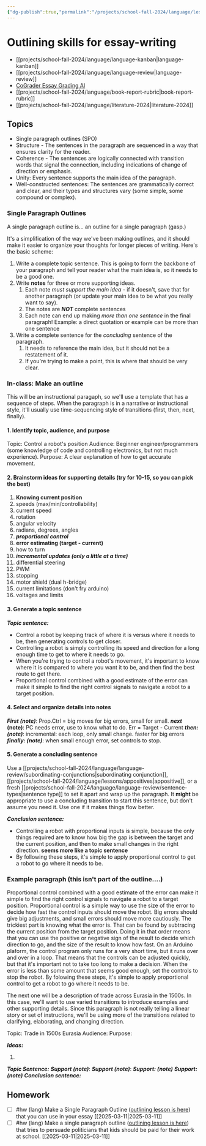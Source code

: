 ```yaml
---
{"dg-publish":true,"permalink":"/projects/school-fall-2024/language/lessons/outlining/"}
---
```



#  Outlining skills for essay-writing

- [[projects/school-fall-2024/language/language-kanban\|language-kanban]]
- [[projects/school-fall-2024/language/language-review\|language-review]]
- [CoGrader Essay Grading AI](https://v2.cograder.com/app)
- [[projects/school-fall-2024/language/book-report-rubric\|book-report-rubric]]
- [[projects/school-fall-2024/language/literature-2024\|literature-2024]]


## Topics


- Single paragraph outlines (SPO)
- Structure - The sentences in the paragraph are sequenced in a way that ensures clarity for the reader.
- Coherence - The sentences are logically connected with transition words that signal the connection, including indications of change of direction or emphasis.
- Unity: Every sentence supports the main idea of the paragraph.
- Well-constructed sentences: The sentences are grammatically correct and clear, and their types and structures vary (some simple, some compound or complex).

### Single Paragraph Outlines

A single paragraph outline is... an outline for a single paragraph (gasp.)

It's a simplification of the way we've been making outlines, and it should make it easier to organize your thoughts for longer pieces of writing. Here's the basic scheme:

1. Write a complete topic sentence. This is going to form the backbone of your paragraph and tell your reader what the main idea is, so it needs to be a good one.
2. Write **notes** for three or more supporting ideas. 
    1. Each note *must support the main idea* - if it doesn't, save that for another paragraph (or update your main idea to be what you really want to say).
    2. The notes are ***NOT*** complete sentences
    3. Each note can end up making *more than one sentence* in the final paragraph! Example: a direct quotation or example can be more than one sentence
3. Write a complete sentence for the *concluding* sentence of the paragraph. 
    1. It needs to reference the main idea, but it should not be a restatement of it.
    2. If you're trying to make a point, this is where that should be very clear.

### In-class: Make an outline

This will be an instructional paragaph, so we'll use a template that has a sequence of steps. When the paragraph is in a narrative or instructional style, it'll usually use time-sequencing style of transitions (first, then, next, finally).

#### 1. Identify topic, audience, and purpose

Topic: Control a robot's position
Audience: Beginner engineer/programmers (some knowledge of code and controlling electronics, but not much experience).
Purpose: A clear explanation of how to get accurate movement.

#### 2. Brainstorm ideas for supporting details (try for 10-15, so you can pick the best)

1. **Knowing current position**
2. speeds (max/min/controllability)
3. current speed
4. rotation
5. angular velocity
6. radians, degrees, angles
7. ***proportional control***
8. **error estimating (target - current)**
9. how to turn
10. ***incremental updates (only a little at a time)***
11. differential steering
12. PWM
13. stopping
14. motor shield (dual h-bridge)
15. current limitations (don't fry arduino)
16. voltages and limits

#### 3. Generate a topic sentence


***Topic sentence:***  
- Control a robot by keeping track of where it is versus where it needs to be, then generating controls to get closer.
- Controlling a robot is simply controlling its speed and direction for a long enough time to get to where it needs to go.
- When you're trying to control a robot's movement, it's important to know where it is compared to where you want it to be, and then find the best route to get there.
- Proportional control combined with a good estimate of the error can make it simple to find the right control signals to navigate a robot to a target position.

#### 4. Select and organize details into notes

***First (note)***: Prop.Ctrl = big moves for big errors, small for small.
***next* (note)**: PC needs error, use to know what to do. Err = Target - Current
***then: (note)***: incremental: each loop, only small change. faster for big errors
***finally: (note)***: when small enough error, set controls to stop.

#### 5. Generate a concluding sentence

Use a [[projects/school-fall-2024/language/language-review/subordinating-conjunctions\|subordinating conjunction]], [[projects/school-fall-2024/language/lessons/appositives\|appositive]], or a fresh [[projects/school-fall-2024/language/language-review/sentence-types\|sentence type]] to set it apart and wrap up the paragraph. It **might** be appropriate to use a concluding transition to start this sentence, but don't assume you need it. Use one if it makes things flow better.

***Conclusion sentence:*** 
- Controlling a robot with proportional inputs is simple, because the only things required are to know how big the gap is between the target and the current position, and then to make small changes in the right direction. **seems more like a topic sentence**
- By following these steps, it's simple to apply proportional control to get a robot to go where it needs to be.


### Example paragraph (this isn't part of the outline....)

Proportional control combined with a good estimate of the error can make it simple to find the right control signals to navigate a robot to a target position. Proportional control is a simple way to use the size of the error to decide how fast the control inputs should move the robot. Big errors should give big adjustments, and small errors should move more cautiously. The trickiest part is knowing what the error is. That can be found by subtracing the current position from the target position. Doing it in that order means that you can use the positive or negative sign of the result to decide which direction to go, and the size of the result to know how fast. On an Arduino plaform, the control program only runs for a very short time, but it runs over and over in a loop. That means that the controls can be adjusted quickly, but that it's important not to take too long to make a decision. When the error is less than some amount that seems good enough, set the controls to stop the robot. By folowing these steps, it's simple to apply proportional control to get a robot to go where it needs to be.



The next one will be a description of trade across Eurasia in the 1500s. In this case, we'll want to use varied transitions to introduce examples and other supporting details. Since this paragraph is not really telling a linear story or set of instructions, we'll be using more of the transitions related to clarifying, elaborating, and changing direction.

Topic: Trade in 1500s Eurasia
Audience:
Purpose:

***Ideas:***

1. 

***Topic Sentence:***
***Support (note)***:
***Support (note)***:
***Support: (note)***
***Support: (note)***
***Conclusion sentence:***


## Homework

- [ ] #hw (lang) Make a Single Paragraph Outline ([outlining lesson is here](https://school.ginosterous.com/projects/school-fall-2024/language/lessons/outlining)) that you can use in your essay [[2025-03-11\|2025-03-11]]
- [ ] #hw (lang) Make a single paragraph outline ([outlining lesson is here](https://school.ginosterous.com/projects/school-fall-2024/language/lessons/outlining)) that tries to persuade politicians that kids should be paid for their work at school. [[2025-03-11\|2025-03-11]]
